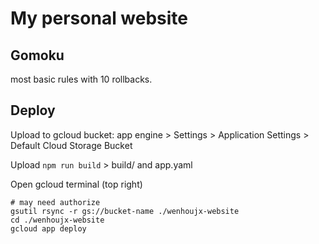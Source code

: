 # My personal website

## Gomoku
most basic rules with 10 rollbacks.


## Deploy

Upload to gcloud bucket: app engine > Settings > Application Settings > Default Cloud Storage Bucket

Upload `npm run build` > build/ and app.yaml

Open gcloud terminal (top right)

```
# may need authorize
gsutil rsync -r gs://bucket-name ./wenhoujx-website
cd ./wenhoujx-website
gcloud app deploy

```
